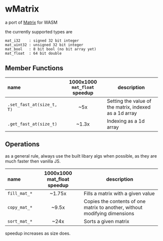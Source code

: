 # wMatrix
a port of [Matrix](https://github.com/EntireTwix/Matrix) for WASM

the currently supported types are 
```
mat_i32    : signed 32 bit integer
mat_uint32 : unsigned 32 bit integer
mat_bool   : 8 bit bool (no bit array yet)
mat_float  : 64 bit double
```

## Member Functions
| name                      | 1000x1000 `mat_float` speedup | description                                            |
| :------------------------ | :---------------------------: | ------------------------------------------------------ |
| `.set_fast_at(size_t, T)` |              ~5x              | Setting the value of the matrix, indexed as a 1d array |
| `.get_fast_at(size_t)`    |             ~1.3x             | Indexing as a 1d array                                 |
 
 
## Operations
as a general rule, always use the built libary algs when possible, as they are much faster then vanilla JS.

| name         | 1000x1000 mat_float speedup | description                                                                |
| :----------- | :-------------------------: | -------------------------------------------------------------------------- |
| `fill_mat_*` |           ~1.75x            | Fills a matrix with a given value                                          |
| `copy_mat_*` |            ~9.5x            | Copies the contents of one matrix to another, without modifying dimensions |
| `sort_mat_*` |            ~24x             | Sorts a given matrix                                                       |

speedup increases as size does.
